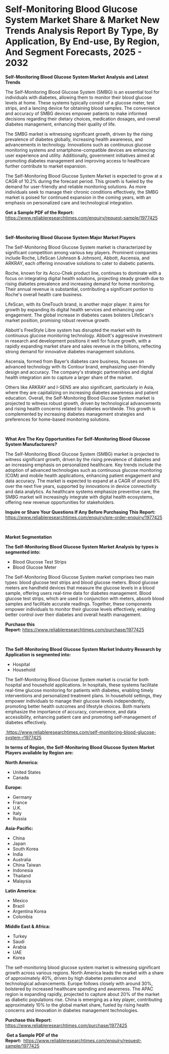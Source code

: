 <p><h1>Self-Monitoring Blood Glucose System Market Share & Market New Trends Analysis Report By Type, By Application, By End-use, By Region, And Segment Forecasts, 2025 - 2032</h1></p><p><strong>Self-Monitoring Blood Glucose System Market Analysis and Latest Trends</strong></p>
<p><p>The Self-Monitoring Blood Glucose System (SMBG) is an essential tool for individuals with diabetes, allowing them to monitor their blood glucose levels at home. These systems typically consist of a glucose meter, test strips, and a lancing device for obtaining blood samples. The convenience and accuracy of SMBG devices empower patients to make informed decisions regarding their dietary choices, medication dosages, and overall diabetes management, enhancing their quality of life.</p><p>The SMBG market is witnessing significant growth, driven by the rising prevalence of diabetes globally, increasing health awareness, and advancements in technology. Innovations such as continuous glucose monitoring systems and smartphone-compatible devices are enhancing user experience and utility. Additionally, government initiatives aimed at promoting diabetes management and improving access to healthcare further contribute to market expansion.</p><p>The Self-Monitoring Blood Glucose System Market is expected to grow at a CAGR of 10.2% during the forecast period. This growth is fueled by the demand for user-friendly and reliable monitoring solutions. As more individuals seek to manage their chronic conditions effectively, the SMBG market is poised for continued expansion in the coming years, with an emphasis on personalized care and technological integration.</p></p>
<p><strong>Get a Sample PDF of the Report:&nbsp;</strong> <a href="https://www.reliableresearchtimes.com/enquiry/request-sample/1977425?utm_campaign=2264&utm_medium=2&utm_source=Github&utm_content=ia&utm_term=16042025&utm_id=self-monitoring-blood-glucose-system">https://www.reliableresearchtimes.com/enquiry/request-sample/1977425</a></p>
<p>&nbsp;</p>
<p><strong>Self-Monitoring Blood Glucose System Major Market Players</strong></p>
<p><p>The Self-Monitoring Blood Glucose System market is characterized by significant competition among various key players. Prominent companies include Roche, LifeScan (Johnson & Johnson), Abbott, Ascensia, and ARKRAY, each offering innovative solutions to cater to diabetic patients.</p><p>Roche, known for its Accu-Chek product line, continues to dominate with a focus on integrating digital health solutions, projecting steady growth due to rising diabetes prevalence and increasing demand for home monitoring. Their annual revenue is substantial, contributing a significant portion to Roche's overall health care business.</p><p>LifeScan, with its OneTouch brand, is another major player. It aims for growth by expanding its digital health services and enhancing user engagement. The global increase in diabetes cases bolsters LifeScan's market position, promising robust revenue growth.</p><p>Abbott's FreeStyle Libre system has disrupted the market with its continuous glucose monitoring technology. Abbott's aggressive investment in research and development positions it well for future growth, with a rapidly expanding market share and sales revenue in the billions, reflecting strong demand for innovative diabetes management solutions.</p><p>Ascensia, formed from Bayer’s diabetes care business, focuses on advanced technology with its Contour brand, emphasizing user-friendly design and accuracy. The company's strategic partnerships and digital health integration aim to capture a larger share of the market.</p><p>Others like ARKRAY and I-SENS are also significant, particularly in Asia, where they are capitalizing on increasing diabetes awareness and patient education. Overall, the Self-Monitoring Blood Glucose System market is projected to witness robust growth, driven by technological advancements and rising health concerns related to diabetes worldwide. This growth is complemented by increasing diabetes management strategies and preferences for home-based monitoring solutions.</p></p>
<p>&nbsp;</p>
<p><strong>What Are The Key Opportunities For Self-Monitoring Blood Glucose System Manufacturers?</strong></p>
<p><p>The Self-Monitoring Blood Glucose System (SMBG) market is projected to witness significant growth, driven by the rising prevalence of diabetes and an increasing emphasis on personalized healthcare. Key trends include the adoption of advanced technologies such as continuous glucose monitoring (CGM) and mobile health applications, enhancing patient engagement and data accuracy. The market is expected to expand at a CAGR of around 8% over the next five years, supported by innovations in device connectivity and data analytics. As healthcare systems emphasize preventive care, the SMBG market will increasingly integrate with digital health ecosystems, offering new revenue opportunities for stakeholders.</p></p>
<p><strong>Inquire or Share Your Questions If Any Before Purchasing This Report:</strong> <a href="https://www.reliableresearchtimes.com/enquiry/pre-order-enquiry/1977425?utm_campaign=2264&utm_medium=2&utm_source=Github&utm_content=ia&utm_term=16042025&utm_id=self-monitoring-blood-glucose-system">https://www.reliableresearchtimes.com/enquiry/pre-order-enquiry/1977425</a></p>
<p>&nbsp;</p>
<p><strong>Market Segmentation</strong></p>
<p><strong>The Self-Monitoring Blood Glucose System Market Analysis by types is segmented into:</strong></p>
<p><ul><li>Blood Glucose Test Strips</li><li>Blood Glucose Meter</li></ul></p>
<p><p>The Self-Monitoring Blood Glucose System market comprises two main types: blood glucose test strips and blood glucose meters. Blood glucose meters are handheld devices that measure the glucose levels in a blood sample, offering users real-time data for diabetes management. Blood glucose test strips, which are used in conjunction with meters, absorb blood samples and facilitate accurate readings. Together, these components empower individuals to monitor their glucose levels effectively, enabling better control over their diabetes and overall health management.</p></p>
<p><strong>Purchase this Report:&nbsp;</strong><a href="https://www.reliableresearchtimes.com/purchase/1977425?utm_campaign=2264&utm_medium=2&utm_source=Github&utm_content=ia&utm_term=16042025&utm_id=self-monitoring-blood-glucose-system">https://www.reliableresearchtimes.com/purchase/1977425</a></p>
<p>&nbsp;</p>
<p><strong>The Self-Monitoring Blood Glucose System Market Industry Research by Application is segmented into:</strong></p>
<p><ul><li>Hospital</li><li>Household</li></ul></p>
<p><p>The Self-Monitoring Blood Glucose System market is crucial for both hospital and household applications. In hospitals, these systems facilitate real-time glucose monitoring for patients with diabetes, enabling timely interventions and personalized treatment plans. In household settings, they empower individuals to manage their glucose levels independently, promoting better health outcomes and lifestyle choices. Both markets emphasize the importance of accuracy, convenience, and data accessibility, enhancing patient care and promoting self-management of diabetes effectively.</p></p>
<p><a href="https://www.reliableresearchtimes.com/self-monitoring-blood-glucose-system-r1977425?utm_campaign=2264&utm_medium=2&utm_source=Github&utm_content=ia&utm_term=16042025&utm_id=self-monitoring-blood-glucose-system">&nbsp;https://www.reliableresearchtimes.com/self-monitoring-blood-glucose-system-r1977425</a></p>
<p><strong>In terms of Region, the Self-Monitoring Blood Glucose System Market Players available by Region are:</strong></p>
<p>
    <p> <strong> North America: </strong>
        <ul>
            <li>United States</li>
            <li>Canada</li>
        </ul>
        </p> 
    <p> <strong> Europe: </strong>
        <ul>
            <li>Germany</li>
            <li>France</li>
            <li>U.K.</li>
            <li>Italy</li>
            <li>Russia</li>
        </ul>
        </p> 
    <p> <strong> Asia-Pacific: </strong>
        <ul>
            <li>China</li>
            <li>Japan</li>
            <li>South Korea</li>
            <li>India</li>
            <li>Australia</li>
            <li>China Taiwan</li>
            <li>Indonesia</li>
            <li>Thailand</li>
            <li>Malaysia</li>
        </ul>
        </p> 
    <p> <strong> Latin America: </strong>
        <ul>
            <li>Mexico</li>
            <li>Brazil</li>
            <li>Argentina Korea</li>
            <li>Colombia</li>
        </ul>
        </p> 
    <p> <strong> Middle East & Africa: </strong>
        <ul>
            <li>Turkey</li>
            <li>Saudi</li>
            <li>Arabia</li>
            <li>UAE</li>
            <li>Korea</li>
        </ul>
    </p>
    </p>
<p><p>The self-monitoring blood glucose system market is witnessing significant growth across various regions. North America leads the market with a share of approximately 40%, driven by high diabetes prevalence and technological advancements. Europe follows closely with around 30%, bolstered by increased healthcare spending and awareness. The APAC region is expanding rapidly, projected to capture about 20% of the market as diabetic populations rise. China is emerging as a key player, contributing approximately 10% to the global market share, fueled by rising health concerns and innovation in diabetes management technologies.</p></p>
<p><strong>Purchase this Report: </strong><a href="https://www.reliableresearchtimes.com/purchase/1977425?utm_campaign=2264&utm_medium=2&utm_source=Github&utm_content=ia&utm_term=16042025&utm_id=self-monitoring-blood-glucose-system">https://www.reliableresearchtimes.com/purchase/1977425</a></p>
<p>&nbsp;<strong>Get a Sample PDF of the Report:&nbsp;&nbsp;</strong><a href="https://www.reliableresearchtimes.com/enquiry/request-sample/1977425?utm_campaign=2264&utm_medium=2&utm_source=Github&utm_content=ia&utm_term=16042025&utm_id=self-monitoring-blood-glucose-system">https://www.reliableresearchtimes.com/enquiry/request-sample/1977425</a></p>
<p><strong></strong></p>
<p><p></p><p></p><p></p></p>